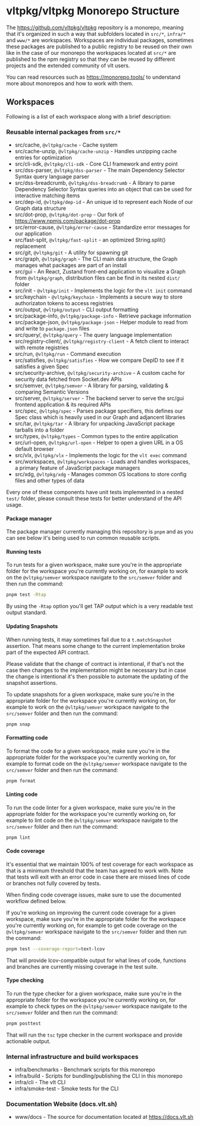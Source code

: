 # vltpkg/vltpkg Monorepo Structure

The https://github.com/vltpkg/vltpkg repository is a monorepo, meaning that it's organized in such a way that subfolders located in `src/*`, `infra/*` and `www/*` are workspaces. Workspaces are individual packages, sometimes these packages are published to a public registry to be reused on their own like in the case of our monorepo the workspaces located at `src/*` are published to the npm registry so that they can be reused by different projects and the extended community of vlt users.

You can read resources such as https://monorepo.tools/ to understand more about monorepos and how to work with them.

## Workspaces

Following is a list of each workspace along with a brief description:

### Reusable internal packages from `src/*`

- src/cache, `@vltpkg/cache` - Cache system
- src/cache-unzip, `@vltpkg/cache-unzip` - Handles unzipping cache entries for optimization
- src/cli-sdk, `@vltpkg/cli-sdk` - Core CLI framework and entry point
- src/dss-parser, `@vltpkg/dss-parser` - The main Dependency Selector Syntax query language parser
- src/dss-breadcrumb, `@vltpkg/dss-breadcrumb` - A library to parse Dependency Selector Syntax queries into an object that can be used for interactive matching items
- src/dep-id, `@vltpkg/dep-id` - An unique id to represent each Node of our Graph data structure
- src/dot-prop, `@vltpkg/dot-prop` - Our fork of https://www.npmjs.com/package/dot-prop
- src/error-cause, `@vltpkg/error-cause` - Standardize error messages for our application
- src/fast-split, `@vltpkg/fast-split` - an optimized String.split() replacement
- src/git, `@vltpkg/git` - A utility for spawning git
- src/graph, `@vltpkg/graph` - The CLI main data structure, the Graph manages what packages are part of an install
- src/gui - An React, Zustand front-end application to visualize a Graph from `@vltpkg/graph`, distribution files can be find in its nested `dist/` folder
- src/init - `@vltpkg/init` - Implements the logic for the `vlt init` command
- src/keychain - `@vltpkg/keychain` - Implements a secure way to store authorizaton tokens to access registries
- src/output, `@vltpkg/output` - CLI output formatting
- src/package-info, `@vltpkg/package-info` - Retrieve package information
- src/package-json, `@vltpkg/package-json` - Helper module to read from and write to `package.json` files
- src/query/, `@vltpkg/query` - The query language implementation
- src/registry-client/, `@vltpkg/registry-client` - A fetch client to interact with remote registries
- src/run, `@vltpkg/run` - Command execution
- src/satisfies, `@vltpkg/satisfies` - How we compare DepID to see if it satisfies a given Spec
- src/security-archive, `@vltpkg/security-archive` - A custom cache for security data fetched from Socket.dev APIs
- src/semver, `@vltpkg/semver` - A library for parsing, validating & comparing Semantic Versions
- src/server, `@vltpkg/server` - The backend server to serve the src/gui frontend application & its required APIs
- src/spec, `@vltpkg/spec` - Parses package specifiers, this defines our Spec class which is heavily used in our Graph and adjancent libraries
- src/tar, `@vltpkg/tar` - A library for unpacking JavaScript package tarballs into a folder
- src/types, `@vltpkg/types` - Common types to the entire application
- src/url-open, `@vltpkg/url-open` - Helper to open a given URL in a OS default browser
- src/vlx, `@vltpkg/vlx` - Implements the logic for the `vlt exec` command
- src/workspaces, `@vltpkg/workspaces` - Loads and handles workspaces, a primary feature of JavaScript package managers
- src/xdg, `@vltpkg/xdg` - Manages common OS locations to store config files and other types of data

Every one of these components have unit tests implemented in a nested `test/` folder, please consult these tests for better understand of the API usage.

#### Package manager

The package manager currently managing this repository is `pnpm` and as you can see below it's being used to run common reusable scripts.

#### Running tests

To run tests for a given workspace, make sure you're in the appropriate folder for the workspace you're currently working on, for example to work on the `@vltpkg/semver` workspace navigate to the `src/semver` folder and then run the command:

```bash
pnpm test -Rtap
```

By using the `-Rtap` option you'll get TAP output which is a very readable test output standard.

#### Updating Snapshots

When running tests, it may sometimes fail due to a `t.matchSnapshot` assertion. That means some change to the current implementation broke part of the expected API contract.

Please validate that the change of contract is intentional, if that's not the case then changes to the implementation might be necessary but in case the change is intentional it's then possible to automate the updating of the snapshot assertions.

To update snapshots for a given workspace, make sure you're in the appropriate folder for the workspace you're currently working on, for example to work on the `@vltpkg/semver` workspace navigate to the `src/semver` folder and then run the command:

```bash
pnpm snap
```

#### Formatting code

To format the code for a given workspace, make sure you're in the appropriate folder for the workspace you're currently working on, for example to format code on the `@vltpkg/semver` workspace navigate to the `src/semver` folder and then run the command:

```bash
pnpm format
```

#### Linting code

To run the code linter for a given workspace, make sure you're in the appropriate folder for the workspace you're currently working on, for example to lint code on the `@vltpkg/semver` workspace navigate to the `src/semver` folder and then run the command:

```bash
pnpm lint
```

#### Code coverage

It's essential that we maintain 100% of test coverage for each workspace as that is a minimum threshold that the team has agreed to work with. Note that tests will exit with an error code in case there are missed lines of code or branches not fully covered by tests.

When finding code coverage issues, make sure to use the documented workflow defined below.

If you're working on improving the current code coverage for a given workspace, make sure you're in the appropriate folder for the workspace you're currently working on, for example to get code coverage on the `@vltpkg/semver` workspace navigate to the `src/semver` folder and then run the command:

```bash
pnpm test --coverage-report=text-lcov
```

That will provide lcov-compatible output for what lines of code, functions and branches are currently missing coverage in the test suite.

#### Type checking

To run the type checker for a given workspace, make sure you're in the appropriate folder for the workspace you're currently working on, for example to check types on the `@vltpkg/semver` workspace navigate to the `src/semver` folder and then run the command:

```bash
pnpm posttest
```

That will run the `tsc` type checker in the current workspace and provide actionable output.

### Internal infrastructure and build workspaces

- infra/benchmarks - Benchmark scripts for this monorepo
- infra/build - Scripts for bundling/publishing the CLI in this monorepo
- infra/cli - The vlt CLI
- infra/smoke-test - Smoke tests for the CLI

### Documentation Website (docs.vlt.sh)

- www/docs - The source for documentation located at https://docs.vlt.sh